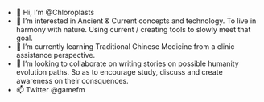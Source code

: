 - 👋 Hi, I’m @Chloroplasts
- 👀 I’m interested in Ancient & Current concepts and technology. To live in harmony with nature. Using current / creating tools to slowly meet that goal.
- 🌱 I’m currently learning Traditional Chinese Medicine from a clinic assistance perspective.
- 💞️ I’m looking to collaborate on writing stories on possible humanity evolution paths. So as to encourage study, discuss and create awareness on their consquences. 
- 📫 Twitter @gamefm

<!---
Chloroplasts/Chloroplasts is a ✨ special ✨ repository because its `README.md` (this file) appears on your GitHub profile.
You can click the Preview link to take a look at your changes.
--->
